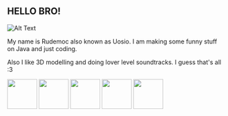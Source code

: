 ## HELLO BRO!
![Alt Text](https://media4.giphy.com/media/v1.Y2lkPTc5MGI3NjExdXE4bnU3ZmJwcTZxd3pzdG5tYXFhcG5kbXIzOXN1dXhmM2c0dHc4dCZlcD12MV9pbnRlcm5hbF9naWZfYnlfaWQmY3Q9Zw/XijnjGLwbq5u8/giphy.webp)

My name is Rudemoc also known as Uosio. I am making some funny stuff on Java and just coding. 

Also I like 3D modelling and doing lover level soundtracks. I guess that's all :3

[<img src="https://media.tenor.com/EF6e-XHDfyEAAAAj/yumi-fox.gif" width="69"/>](https://www.donationalerts.com/r/rudemoc)
[<img src="https://media.tenor.com/4ILwPySkXq4AAAAi/twitch-logo.gif" width="69"/>](https://www.twitch.tv/rudemoc)
[<img src="https://media1.tenor.com/m/5xrhtEGvLsgAAAAC/telegram-gif.gif" width="69"/>](https://t.me/rudemochan)
[<img src="https://img.ngfiles.com/wiki/uploads/968000/iu_968880_1.gif" width="69"/>](https://uosio.newgrounds.com/)
[<img src="https://media1.tenor.com/m/QMA2IhoAaE0AAAAC/multiversx-x-twitter.gif" width="69"/>](https://x.com/rudemoc_fv?s=09)
<!--
**rudemoc-fv/rudemoc-fv** is a ✨ _special_ ✨ repository because its `README.md` (this file) appears on your GitHub profile.

Here are some ideas to get you started:

- 🔭 I’m currently working on ...
- 🌱 I’m currently learning ...
- 👯 I’m looking to collaborate on ...
- 🤔 I’m looking for help with ...
- 💬 Ask me about ...
- 📫 How to reach me: ...
- 😄 Pronouns: ...
- ⚡ Fun fact: ...
-->
